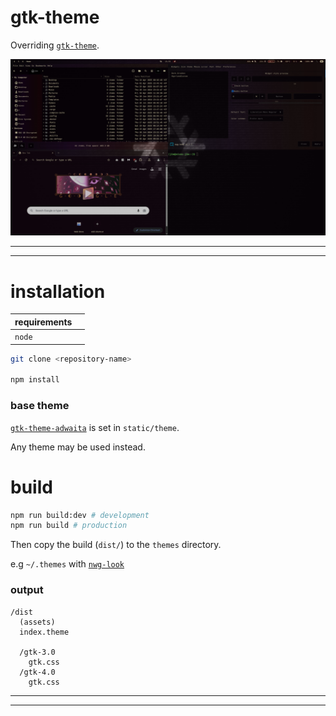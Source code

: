# gtk-theme

Overriding [`gtk-theme`](https://gitlab.gnome.org/GNOME/gtk/-/tree/gtk-4.0/gtk/theme/Adwaita).

![screenshot](./screenshot.png)

---

---

# installation

| requirements |     |
| ------------ | --- |
| `node`       |     |

```sh
git clone <repository-name>

npm install
```

### base theme

[`gtk-theme-adwaita`](https://gitlab.gnome.org/GNOME/gtk/-/tree/gtk-4.0/gtk/theme/Adwaita) is set in `static/theme`.

Any theme may be used instead.

# build

```sh
npm run build:dev # development
npm run build # production
```

Then copy the build (`dist/`) to the `themes` directory.

e.g `~/.themes` with [`nwg-look`](https://github.com/nwg-piotr/nwg-look)

### output

```
/dist
  (assets)
  index.theme

  /gtk-3.0
    gtk.css
  /gtk-4.0
    gtk.css
```

---

---

#
